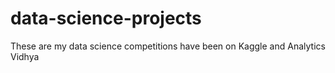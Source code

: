 # data-science-projects
These are my data science competitions have been on Kaggle and Analytics Vidhya
